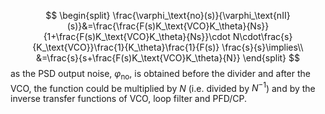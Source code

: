$$
\begin{split}
\frac{\varphi_\text{no}(s)}{\varphi_\text{nII}(s)}&=\frac{\frac{F(s)K_\text{VCO}K_\theta}{Ns}}{1+\frac{F(s)K_\text{VCO}K_\theta}{Ns}}\cdot N\cdot\frac{s}{K_\text{VCO}}\frac{1}{K_\theta}\frac{1}{F(s)}             \frac{s}{s}\implies\\
&=\frac{s}{s+\frac{F(s)K_\text{VCO}K_\theta}{N}}
\end{split}
$$
as the PSD output noise, $\varphi_\text{no}$, is obtained before the divider and after the VCO, the function could be multiplied by $N$ (i.e. divided by $N^{-1}$) and by the inverse transfer functions of VCO, loop filter and PFD/CP. 